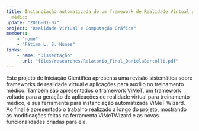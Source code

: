 ```yaml
---
title: Instanciação automatizada de um framework de Realidade Virtual para treinamento
  médico
update: "2016-01-07"
project: "Realidade Virtual e Computação Gráfica"
members:
    - "nome"
    - "Fátima L. S. Nunes"
links:
    - name: "Dissertação"
      url: "files/researches/Relatorio_Final_DanielaBertolli.pdf"
---
```


Este projeto de Iniciação Científica apresenta uma revisão sistemática sobre frameworks de realidade virtual e aplicações para auxílio no treinamento médico. Também são apresentados o framework ViMeT, um framework voltado para a geração de aplicações de realidade virtual para treinamento médico, e sua ferramenta para instanciação automatizada ViMeT Wizard. Ao final é apresentado o trabalho realizado a longo do projeto, mostrando as modificações feitas na ferramenta ViMeTWizard e as novas funcionalidades criadas para ela.
